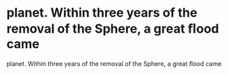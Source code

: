 # planet. Within three years of the removal of the Sphere, a great ﬂood came

planet. Within three years of the removal of the Sphere, a great ﬂood came